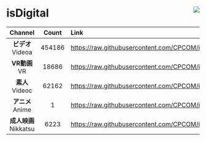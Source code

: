 # isDigital <img align="right" src="https://img.shields.io/github/last-commit/CPCOM/isDigital"/>  
  
| Channel | Count | Link |  
| :-----: | :---: | :--- |  
|**ビデオ**<br />Videoa | 454186 | https://raw.githubusercontent.com/CPCOM/isDigital/main/Videoa.txt |  
|**VR動画**<br />VR | 18686 | https://raw.githubusercontent.com/CPCOM/isDigital/main/VR.txt |  
|**素人**<br />Videoc | 62162 | https://raw.githubusercontent.com/CPCOM/isDigital/main/Videoc.txt |  
|**アニメ**<br />Anime | 1 | https://raw.githubusercontent.com/CPCOM/isDigital/main/Anime.txt |  
|**成人映画**<br />Nikkatsu | 6223 | https://raw.githubusercontent.com/CPCOM/isDigital/main/Nikkatsu.txt |  